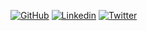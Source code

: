 [![GitHub](https://img.shields.io/badge/Github-100000?style=for-the-badge&logo=github&logoColor=white)](https://github.com/dsimmons)
[![Linkedin](https://img.shields.io/badge/Linkedin-0077B5?style=for-the-badge&logo=linkedin&logoColor=white)](https://www.linkedin.com/in/simmonsdan/)
[![Twitter](https://img.shields.io/badge/Twitter-1DA1F2?style=for-the-badge&logo=twitter&logoColor=white)](https://twitter.com/simmons_dan)
